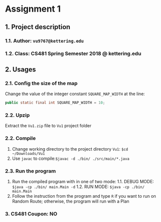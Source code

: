 # Assignment 1
## 1. Project description
###   1.1. Author: `vu9767@kettering.edu`
###   1.2. Class: CS481 Spring Semester 2018 @ kettering.edu
## 2. Usages
###   2.1. Config the size of the map
Change the value of the integer constant `SQUARE_MAP_WIDTH` at the line:
```java
public static final int SQUARE_MAP_WIDTH = 10;
```
###   2.2. Upzip
Extract the `Vu1.zip` file to `Vu1` project folder
###   2.2. Compile
  1. Change working directory to the project directory `Vu1`: `$cd ~/Downloads/Vu1`
  2. Use `javac` to compile:`$javac -d ./bin/ ./src/main/*.java`

###   2.3. Run the program
  1. Run the compiled program with in one of two mode:
    1.1. DEBUG MODE: `$java -cp ./bin/ main.Main -d`
    1.2. RUN MODE: `$java -cp ./bin/ main.Main`
  2. Follow the instruction from the program and type `R` if you want to run on Random Route; otherwise, the program will run with a Plan

### 3. CS481 Coupon: NO
